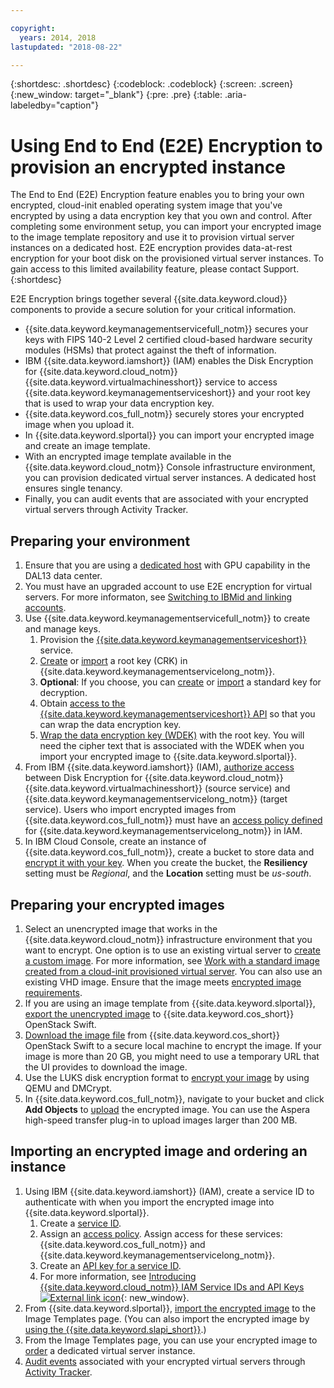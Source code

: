 ```yaml
---

copyright:
  years: 2014, 2018
lastupdated: "2018-08-22"

---
```


{:shortdesc: .shortdesc}
{:codeblock: .codeblock}
{:screen: .screen}
{:new_window: target="_blank"}
{:pre: .pre}
{:table: .aria-labeledby="caption"}


# Using End to End (E2E) Encryption to provision an encrypted instance 

The End to End (E2E) Encryption feature enables you to bring your own encrypted, cloud-init enabled operating system image that you've encrypted by using a data encryption key that you own and control. After completing some environment setup, you can import your encrypted image to the image template repository and use it to provision virtual server instances on a dedicated host. E2E encryption provides data-at-rest encryption for your boot disk on the provisioned virtual server instances. To gain access to this limited availability feature, please contact Support. 
{:shortdesc}

E2E Encryption brings together several {{site.data.keyword.cloud}} components to provide a secure solution for your critical information.

* {{site.data.keyword.keymanagementservicefull_notm}} secures your keys with FIPS 140-2 Level 2 certified cloud-based hardware security modules (HSMs) that protect against the theft of information. 
* IBM {{site.data.keyword.iamshort}} (IAM) enables the Disk Encryption for {{site.data.keyword.cloud_notm}} {{site.data.keyword.virtualmachinesshort}} service to access {{site.data.keyword.keymanagementserviceshort}} and your root key that is used to wrap your data encryption key.
* {{site.data.keyword.cos_full_notm}} securely stores your encrypted image when you upload it. 
* In {{site.data.keyword.slportal}} you can import your encrypted image and create an image template. 
* With an encrypted image template available in the {{site.data.keyword.cloud_notm}} Console infrastructure environment, you can provision dedicated virtual server instances. A dedicated host ensures single tenancy. 
* Finally, you can audit events that are associated with your encrypted virtual servers through Activity Tracker.

## Preparing your environment

1. Ensure that you are using a [dedicated host](/docs/vsi/vsi_provision_dedicated.html) with GPU capability in the DAL13 data center.
2. You must have an upgraded account to use E2E encryption for virtual servers. For more informaton, see [Switching to IBMid and linking accounts](/docs/account/softlayerlink.html). 
3. Use {{site.data.keyword.keymanagementservicefull_notm}} to create and manage keys.
      1. Provision the [{{site.data.keyword.keymanagementserviceshort}}](/docs/services/keymgmt/keyprotect_provision.html) service. 
      2. [Create](/docs/services/keymgmt/keyprotect_create_root.html) or [import](/docs/services/keymgmt/keyprotect_import_root.html) a root key (CRK) in {{site.data.keyword.keymanagementservicelong_notm}}.
      3. **Optional**: If you choose, you can [create](/docs/services/keymgmt/keyprotect_create_standard.html) or [import](/docs/services/keymgmt/keyprotect_import_standard.html) a standard key for decryption. 
      4. Obtain [access to the {{site.data.keyword.keymanagementserviceshort}} API](/docs/services/keymgmt/keyprotect_authentication.html#access-api) so that you can wrap the data encryption key.
      5. [Wrap the data encryption key (WDEK)](/docs/services/keymgmt/keyprotect_wrap_keys.html) with the root key. You will need the cipher text that is associated with the WDEK when you import your encrypted image to {{site.data.keyword.slportal}}.
4. From IBM {{site.data.keyword.iamshort}} (IAM), [authorize access](/docs/iam/authorizations.html#create-an-authorization) between Disk Encryption for {{site.data.keyword.cloud_notm}} {{site.data.keyword.virtualmachinesshort}} (source service) and {{site.data.keyword.keymanagementservicelong_notm}} (target service). Users who import encrypted images from {{site.data.keyword.cos_full_notm}} must have an [access policy defined](/docs/iam/users_roles.html) for {{site.data.keyword.keymanagementservicelong_notm}} in IAM. 
5. In IBM Cloud Console, create  an instance of {{site.data.keyword.cos_full_notm}}, create a bucket to store data and [encrypt it with your key](/docs/services/cloud-object-storage/basics/encryption.html#sse-kp). When you create the bucket, the **Resiliency** setting must be _Regional_, and the **Location** setting must be _us-south_.  
 
## Preparing your encrypted images
 
1. Select an unencrypted image that works in the {{site.data.keyword.cloud_notm}} infrastructure environment that you want to encrypt. One option is to use an existing virtual server to [create a custom image](/docs/infrastructure/image-templates/create-standard-image.html). For more information, see [Work with a standard image created from a cloud-init provisioned virtual server](/docs/infrastructure/image-templates/image_cloud-init.html#work-with-a-standard-image-created-from-a-cloud-init-provisioned-virtual-server). You can also use an existing VHD image. Ensure that the image meets [encrypted image requirements](create-encrypted-image.html#encrypted-image-reqs). 
2. If you are using an image template from {{site.data.keyword.slportal}}, [export the unencrypted image](/docs/infrastructure/image-templates/export-image.html) to {{site.data.keyword.cos_short}} OpenStack Swift.
3. [Download the image file](/docs/infrastructure/objectstorage-swift/interacting-in-portal.html#viewing-and-editing-file-details) from {{site.data.keyword.cos_short}} OpenStack Swift to a secure local machine to encrypt the image. If your image is more than 20 GB, you might need to use a temporary URL that the UI provides to download the image. 
4. Use the LUKS disk encryption format to [encrypt your image](create-encrypted-image.html#luks-disk-encryption) by using QEMU and DMCrypt. 
5. In {{site.data.keyword.cos_full_notm}}, navigate to your bucket and click **Add Objects** to [upload](/docs/services/cloud-object-storage/basics/upload.html#uploading-data) the encrypted image. You can use the Aspera high-speed transfer plug-in to upload images larger than 200 MB.
 
## Importing an encrypted image and ordering an instance 
 
1. Using IBM {{site.data.keyword.iamshort}} (IAM), create a service ID to authenticate with when you import the encrypted image into {{site.data.keyword.slportal}}. 
      1. Create a [service ID](/docs/iam/serviceid.html#serviceids).
      2. Assign an [access policy](/docs/iam/serviceidaccess.html#serviceidpolicy). Assign access for these services: {{site.data.keyword.cos_full_notm}} and {{site.data.keyword.keymanagementservicelong_notm}}.
      3. Create an [API key for a service ID](/docs/iam/serviceid_keys.html#creating-an-api-key-for-a-service-id).
      4. For more information, see [Introducing {{site.data.keyword.cloud_notm}} IAM Service IDs and API Keys ![External link icon](../../icons/launch-glyph.svg "External link icon")](https://www.ibm.com/blogs/bluemix/2017/10/introducing-ibm-cloud-iam-service-ids-api-keys/){: new_window}.
2. From {{site.data.keyword.slportal}}, [import the encrypted image](import-image.html#import-icos) to the Image Templates page. (You can also import the encrypted image by [using the {{site.data.keyword.slapi_short}}](import-encrypted-image-api.html).)
3. From the Image Templates page, you can use your encrypted image to [order](order-vsi-from-image-template.html) a dedicated virtual server instance. 
4. [Audit events](activity-tracker.html) associated with your encrypted virtual servers through [Activity Tracker](/docs/services/cloud-activity-tracker/activity_tracker_ov.html). 
